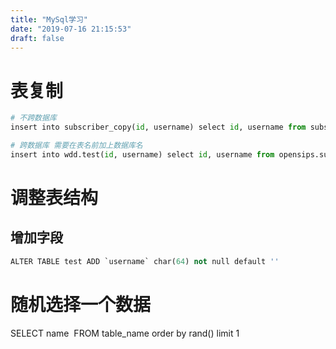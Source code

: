 ```yaml
---
title: "MySql学习"
date: "2019-07-16 21:15:53"
draft: false
---
```


# 表复制

```python
# 不跨数据库
insert into subscriber_copy(id, username) select id, username from subscriber

# 跨数据库 需要在表名前加上数据库名
insert into wdd.test(id, username) select id, username from opensips.subscriber
```


# 调整表结构

## 增加字段
```python
ALTER TABLE test ADD `username` char(64) not null default ''
```


# 随机选择一个数据

SELECT name  FROM table_name order by rand() limit 1

